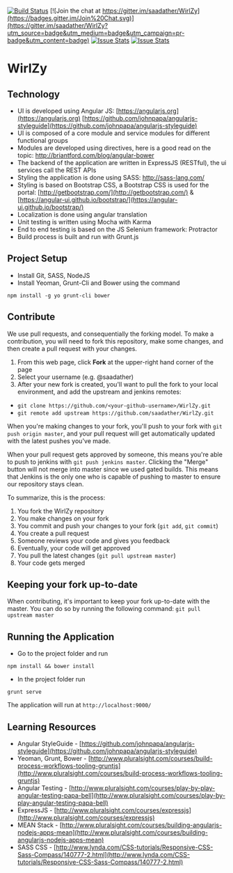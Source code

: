 [![Build Status](https://travis-ci.org/saadather/WirlZy.svg?branch=master)](https://travis-ci.org/saadather/WirlZy) 
[![Join the chat at https://gitter.im/saadather/WirlZy](https://badges.gitter.im/Join%20Chat.svg)](https://gitter.im/saadather/WirlZy?utm_source=badge&utm_medium=badge&utm_campaign=pr-badge&utm_content=badge)
[![Issue Stats](http://issuestats.com/github/saadather/WirlZy/badge/pr)](http://issuestats.com/github/saadather/WirlZy)
[![Issue Stats](http://issuestats.com/github/saadather/WirlZy/badge/issue)](http://issuestats.com/github/saadather/WirlZy)


# WirlZy

Technology
----------

* UI is developed using Angular JS:
  [https://angularjs.org](https://angularjs.org)
  [https://github.com/johnpapa/angularjs-styleguide](https://github.com/johnpapa/angularjs-styleguide)
* UI is composed of a core module and service modules for different functional groups
* Modules are developed using directives, here is a good read on the topic:
  http://briantford.com/blog/angular-bower
* The backend of the application are written in ExpressJS (RESTful), the ui services call the REST APIs
* Styling the application is done using SASS:
  http://sass-lang.com/
* Styling is based on Bootstrap CSS, a Bootstrap CSS is used for the portal:
  [http://getbootstrap.com/](http://getbootstrap.com/) & [https://angular-ui.github.io/bootstrap/](https://angular-ui.github.io/bootstrap/)
* Localization is done using angular translation
* Unit testing is written using Mocha with Karma
* End to end testing is based on the JS Selenium framework: Protractor
* Build process is built and run with Grunt.js


## Project Setup
* Install Git, SASS, NodeJS
* Install Yeoman, Grunt-Cli and Bower using the command
```
npm install -g yo grunt-cli bower
```

Contribute
----------

We use pull requests, and consequentially the forking model.  To make a contribution, you will need to fork this repository, make some changes, and then create a pull request with your changes.

1. From this web page, click **Fork** at the upper-right hand corner of the page
2. Select your username (e.g. @saadather)
3. After your new fork is created, you'll want to pull the fork to your local environment, and add the upstream and jenkins remotes:
 - `git clone https://github.com/<your-github-username>/WirlZy.git`
 - `git remote add upstream https://github.com/saadather/WirlZy.git`

When you're making changes to your fork, you'll push to your fork with `git push origin master`, and your pull request will get automatically updated with the latest pushes you've made.

When your pull request gets approved by someone, this means you're able to push to jenkins with `git push jenkins master`. Clicking the "Merge" button will not merge into master since we used gated builds. This means that Jenkins is the only one who is capable of pushing to master to ensure our repository stays clean.

To summarize, this is the process:

1. You fork the WirlZy repository
2. You make changes on your fork
3. You commit and push your changes to your fork (`git add`, `git commit`)
4. You create a pull request
5. Someone reviews your code and gives you feedback
6. Eventually, your code will get approved
7. You pull the latest changes (`git pull upstream master`)
8. Your code gets merged

Keeping your fork up-to-date
----------------------------

When contributing, it's important to keep your fork up-to-date with the master. You can do so by running the following command: `git pull upstream master`


## Running the Application
* Go to the project folder and run
```
npm install && bower install
```
* In the project folder run 
``` 
grunt serve
```
The application will run at `http://localhost:9000/`

## Learning Resources
* Angular StyleGuide - [https://github.com/johnpapa/angularjs-styleguide](https://github.com/johnpapa/angularjs-styleguide)
* Yeoman, Grunt, Bower - [http://www.pluralsight.com/courses/build-process-workflows-tooling-gruntjs](http://www.pluralsight.com/courses/build-process-workflows-tooling-gruntjs)
* Angular Testing - [http://www.pluralsight.com/courses/play-by-play-angular-testing-papa-bell](http://www.pluralsight.com/courses/play-by-play-angular-testing-papa-bell)
* ExpressJS - [http://www.pluralsight.com/courses/expressjs](http://www.pluralsight.com/courses/expressjs)
* MEAN Stack - [http://www.pluralsight.com/courses/building-angularjs-nodejs-apps-mean](http://www.pluralsight.com/courses/building-angularjs-nodejs-apps-mean)
* SASS CSS - [http://www.lynda.com/CSS-tutorials/Responsive-CSS-Sass-Compass/140777-2.html](http://www.lynda.com/CSS-tutorials/Responsive-CSS-Sass-Compass/140777-2.html)
